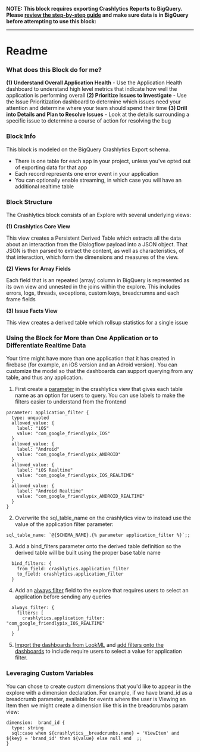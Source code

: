 **NOTE: This block requires exporting Crashlytics Reports to BigQuery. Please [review the step-by-step guide](https://firebase.google.com/docs/crashlytics/bigquery-export) and make sure data is in BigQuery before attempting to use this block:**

___
# Readme

### What does this Block do for me?

**(1) Understand Overall Application Health** - Use the Application Health dashboard to understand high level metrics that indicate how well the application is performing overall
**(2) Prioritize Issues to Investigate** - Use the Issue Prioritization dashboard to determine which issues need your attention and determine where your team should spend their time
**(3) Drill into Details and Plan to Resolve Issues** - Look at the details surrounding a specific issue to determine a course of action for resolving the bug


### Block Info

This block is modeled on the BigQuery Crashlytics Export schema. 

- There is one table for each app in your project, unless you've opted out of exporting data for that app
- Each record represents one error event in your application 
- You can optionally enable streaming, in which case you will have an additional realtime table

### Block Structure

The Crashlytics block consists of an Explore with several underlying views:

**(1) Crashlytics Core View**

This view creates a Persistent Derived Table which extracts all the data about an interaction from the Dialogflow payload into a JSON object. That JSON is then parsed to extract the content, as well as characteristics, of that interaction, which form the dimensions and measures of the view.

**(2) Views for Array Fields**

Each field that is an repeated (array) column in BigQuery is represented as its own view and unnested in the joins within the explore. This includes errors, logs, threads, exceptions, custom keys, breadcrumns and each frame fields

**(3) Issue Facts View**

This view creates a derived table which rollsup statistics for a single issue


### Using the Block for More than One Application or to Differentiate Realtime Data

Your time might have more than one application that it has created in firebase (for example, an iOS version and an Adroid version). You can customize the model so that the dashboards can support querying from any table, and thus any application. 

1. First create a [parameter](https://docs.looker.com/reference/field-params/parameter) in the crashlytics view that gives each table name as an option for users to query. You can use labels to make the filters easier to understand from the frontend

```
parameter: application_filter {
  type: unquoted
  allowed_value: {
    label: "iOS"
    value: "com_google_friendlypix_IOS"
  }
  allowed_value: {
    label: "Android"
    value: "com_google_friendlypix_ANDROID"
  }
  allowed_value: {
    label: "iOS Realtime"
    value: "com_google_friendlypix_IOS_REALTIME"
  }
  allowed_value: {
    label: "Android Realtime"
    value: "com_google_friendlypix_ANDROID_REALTIME"
  }
}
```

2. Overwrite the sql_table_name on the crashlytics view to instead use the value of the application filter parameter:

```
sql_table_name: `@{SCHEMA_NAME}.{% parameter application_filter %}`;;
```

3. Add a bind_filters parameter onto the derived table definition so the derived table will be built using the proper base table name

```
  bind_filters: {
    from_field: crashlytics.application_filter
    to_field: crashlytics.application_filter
  }
```

4. Add an [always filter](https://docs.looker.com/reference/explore-params/always_filter) field to the explore that requires users to select an application before sending any queries

```
  always_filter: {
    filters: [
      crashlytics.application_filter: "com_google_friendlypix_IOS_REALTIME"
    ]
  }
```

5. [Import the dashboards from LookML](https://docs.looker.com/dashboards/lookml-to-user-dashboard) and [add filters onto the dashboards](https://docs.looker.com/dashboards/dashboard-beta-filters) to include require users to select a value for application filter.



### Leveraging Custom Variables

You can chose to create custom dimensions that you'd like to appear in the explore with a dimension declaration. For example, if we have brand_id as a breadcrumb parameter, available for events where the user is Viewing an Item then we might create a dimension like this in the breadcrumbs param view:

```
dimension:  brand_id {
  type: string
  sql:case when ${crashlytics__breadcrumbs.name} = 'ViewItem' and ${key} = 'brand_id' then ${value} else null end  ;;
}
```


